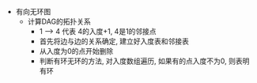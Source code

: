 - 有向无环图
  - 计算DAG的拓扑关系
    - 1 --> 4 代表 4的入度+1, 4是1的邻接点
    - 首先将边与边的关系确定, 建立好入度表和邻接表
    - 从入度为0的点开始删除
    - 判断有环无环的方法, 对入度数组遍历, 如果有的点入度不为0, 则表明有环